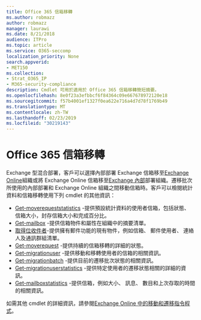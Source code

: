 ```yaml
---
title: Office 365 信箱移轉
ms.author: robmazz
author: robmazz
manager: laurawi
ms.date: 8/21/2018
audience: ITPro
ms.topic: article
ms.service: O365-seccomp
localization_priority: None
search.appverid:
- MET150
ms.collection:
- Strat_O365_IP
- M365-security-compliance
description: Cmdlet 可用於適用於 Office 365 信箱移轉簡短摘要。
ms.openlocfilehash: 8e0f23a3efbbcf6f84364c09e667678972120e18
ms.sourcegitcommit: f57b4001ef1327f0ea622e716a4d7d78f1769b49
ms.translationtype: MT
ms.contentlocale: zh-TW
ms.lasthandoff: 02/23/2019
ms.locfileid: "30219143"
---
```

# <a name="office-365-mailbox-migrations"></a>Office 365 信箱移轉
Exchange 型混合部署，客戶可以選擇內部部署 Exchange 信箱移至[Exchange Online](https://docs.microsoft.com/Exchange/exchange-online)組織或將 Exchange Online 信箱移至[Exchange 內部](https://docs.microsoft.com/Exchange/exchange-server)部署組織。遷移批次所使用的內部部署和 Exchange Online 組織之間移動信箱時。客戶可以檢閱統計資料和信箱移轉使用下列 cmdlet 的其他資訊：

- [Get-moverequeststatistics](https://docs.microsoft.com/powershell/module/exchange/move-and-migration/Get-MoveRequestStatistics?view=exchange-ps) -提供預設統計資料的使用者信箱，包括狀態、 信箱大小，封存信箱大小和完成百分比。
- [Get-mailbox](https://docs.microsoft.com/powershell/module/exchange/mailboxes/Get-Mailbox?view=exchange-ps
) -提供信箱物件和屬性在組織中的摘要清單。
- [取得位收件者](https://docs.microsoft.com/powershell/module/exchange/users-and-groups/Get-Recipient?view=exchange-ps)-提供擁有郵件功能的現有物件，例如信箱、 郵件使用者、 連絡人及通訊群組清單。
- [Get-moverequest](https://docs.microsoft.com/powershell/module/exchange/move-and-migration/Get-MoveRequest?view=exchange-ps) -提供持續的信箱移轉的詳細的狀態。
- [Get-migrationuser](https://docs.microsoft.com/powershell/module/exchange/move-and-migration/Get-MigrationUser?view=exchange-ps) -提供移動和移轉使用者的信箱的相關資訊。
- [Get-migrationbatch](https://docs.microsoft.com/powershell/module/exchange/move-and-migration/Get-MigrationBatch?view=exchange-ps) -提供目前的遷移批次狀態的相關資訊。
- [Get-migrationuserstatistics](https://docs.microsoft.com/powershell/module/exchange/move-and-migration/Get-MigrationUserStatistics?view=exchange-ps) -提供特定使用者的遷移狀態相關的詳細的資訊。
- [Get-mailboxstatistics](https://docs.microsoft.com/powershell/module/exchange/mailboxes/Get-MailboxStatistics?view=exchange-ps) -提供信箱，例如大小、 訊息、 數目和上次存取的時間的相關資訊。

如需其他 cmdlet 的詳細資訊，請參閱[Exchange Online 中的移動和遷移指令程式](https://docs.microsoft.com/powershell/exchange/exchange-online/exchange-online-powershell?view=exchange-ps)。
